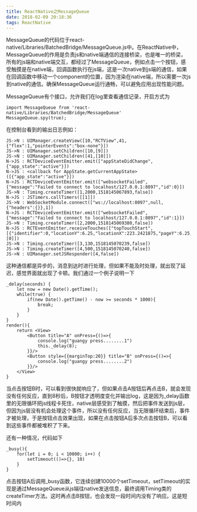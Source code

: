 ```yaml
---
title: ReactNative之MessageQueue
date: 2018-02-09 20:18:36
tags: ReactNative
---
```

MessageQueue的代码位于react-native/Libraries/BatchedBridge/MessageQueue.js中。在ReactNative中，MessageQueue的作用是负责js和native端通信的连接桥梁，也是唯一的桥梁，所有的js端和native端交互，都经过了MessageQueue，例如点击一个按钮，感受触摸是在native端，回调函数执行在js端，这是一次native到js端的通信，如果在回调函数中移动一个component的位置，因为渲染在native端，所以需要一次js到native的通信。确保MessageQueue运行通畅，可以避免应用出现性能问题。

MessageQueue有个接口，允许我们在log里查看通信记录，开启方式为

    import MessageQueue from 'react-native/Libraries/BatchedBridge/MessageQueue'
    MessageQueue.spy(true);

在控制台看到的输出日志例如：

    JS->N : UIManager.createView([10,"RCTView",41,{"flex":1,"pointerEvents":"box-none"}])
    JS->N : UIManager.setChildren([10,[9]])
    JS->N : UIManager.setChildren([41,[10]])
    N->JS : RCTDeviceEventEmitter.emit(["appStateDidChange",{"app_state":"active"}])
    N->JS : <callback for AppState.getCurrentAppState>([{"app_state":"active"}])
    N->JS : RCTDeviceEventEmitter.emit(["websocketFailed",{"message":"Failed to connect to localhost/127.0.0.1:8097","id":0}])
    JS->N : Timing.createTimer([1,2000,1518145067893,false])
    N->JS : JSTimers.callTimers([[1]])
    JS->N : WebSocketModule.connect(["ws://localhost:8097",null,{"headers":{}},1])
    N->JS : RCTDeviceEventEmitter.emit(["websocketFailed",{"message":"Failed to connect to localhost/127.0.0.1:8097","id":1}])
    JS->N : Timing.createTimer([2,2000,1518145069380,false])
    N->JS : RCTEventEmitter.receiveTouches(["topTouchStart",[{"identifier":0,"locationY":6.25,"locationX":223.2421875,"pageY":6.25,"timestamp":18767831,"target":3,"pageX":223.2421875}],[0]])
    JS->N : Timing.createTimer([3,130,1518145070239,false])
    JS->N : Timing.createTimer([4,500,1518145070240,false])
    JS->N : UIManager.setJSResponder([4,false])
这种通信都是异步的，消息到达时进行处理，但如果不能及时处理，就出现了延迟，感觉界面就出现了卡顿。我们通过一个例子说明一下

    _delay(seconds) {
        let now = new Date().getTime();
        while(true) {
            if(new Date().getTime() - now >= seconds * 1000){
                break;
            }
        }
    }
    render(){
        return <View>
            <Button title="A" onPress={()=>{
                console.log("guangy press........1")
                this._delay(8);
            }}/>
            <Button style={{marginTop:20}} title="B" onPress={()=>{
                console.log("guangy press........2")
            }}/>
        </View>
    }
当点击按钮B时，可以看到很快就响应了，但如果点击A按钮后再点击B，就会发现没有任何反应，直到8秒后，B按钮才透明度变化并输出log，这是因为_delay函数里的无限循环把js线程卡死住，native层感受到了触摸，然后把事件发送到js层，但因为js层没有机会处理这个事件，所以没有任何反应，当无限循环结束后，事件才被处理，于是按钮点击效果出现，如果在点击按钮A后多次点击按钮B，可以看到这些事件都被堆积了下来。

还有一种情况，代码如下

    _busy(){
        for(let i = 0; i < 10000; i++) {
            setTimeout(()=>{}, 10)
        }
    }
点击按钮A后调用_busy函数，它连续创建10000个setTimeout，setTimeout的实现是通过MessageQueue从js端往native发送信息，最终调用Timing类的createTimer方法。这时再点击B按钮，也会发现一段时间内没有了响应。这是短时间内
